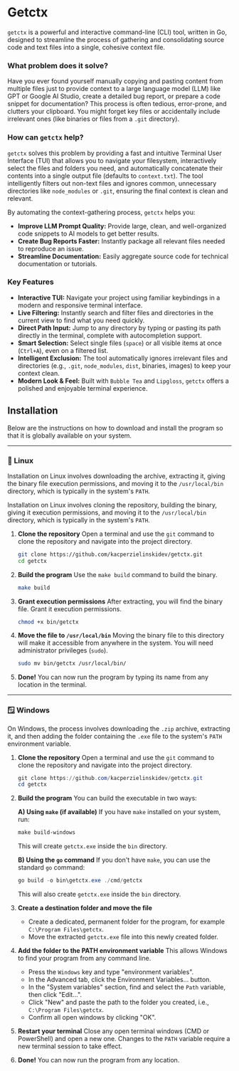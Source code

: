 # Getctx

`getctx` is a powerful and interactive command-line (CLI) tool, written in Go, designed to streamline the process of gathering and consolidating source code and text files into a single, cohesive context file.

### What problem does it solve?

Have you ever found yourself manually copying and pasting content from multiple files just to provide context to a large language model (LLM) like GPT or Google AI Studio, create a detailed bug report, or prepare a code snippet for documentation? This process is often tedious, error-prone, and clutters your clipboard. You might forget key files or accidentally include irrelevant ones (like binaries or files from a `.git` directory).

### How can `getctx` help?

`getctx` solves this problem by providing a fast and intuitive Terminal User Interface (TUI) that allows you to navigate your filesystem, interactively select the files and folders you need, and automatically concatenate their contents into a single output file (defaults to `context.txt`). The tool intelligently filters out non-text files and ignores common, unnecessary directories like `node_modules` or `.git`, ensuring the final context is clean and relevant.

By automating the context-gathering process, `getctx` helps you:

- **Improve LLM Prompt Quality:** Provide large, clean, and well-organized code snippets to AI models to get better results.
- **Create Bug Reports Faster:** Instantly package all relevant files needed to reproduce an issue.
- **Streamline Documentation:** Easily aggregate source code for technical documentation or tutorials.

### Key Features

- **Interactive TUI:** Navigate your project using familiar keybindings in a modern and responsive terminal interface.
- **Live Filtering:** Instantly search and filter files and directories in the current view to find what you need quickly.
- **Direct Path Input:** Jump to any directory by typing or pasting its path directly in the terminal, complete with autocompletion support.
- **Smart Selection:** Select single files (`space`) or all visible items at once (`Ctrl+A`), even on a filtered list.
- **Intelligent Exclusion:** The tool automatically ignores irrelevant files and directories (e.g., `.git`, `node_modules`, `dist`, binaries, images) to keep your context clean.
- **Modern Look & Feel:** Built with `Bubble Tea` and `Lipgloss`, `getctx` offers a polished and enjoyable terminal experience.

## Installation

Below are the instructions on how to download and install the program so that it is globally available on your system.

---

### 🐧 Linux

Installation on Linux involves downloading the archive, extracting it, giving the binary file execution permissions, and moving it to the `/usr/local/bin` directory, which is typically in the system's `PATH`.

Installation on Linux involves cloning the repository, building the binary, giving it execution permissions, and moving it to the `/usr/local/bin` directory, which is typically in the system's `PATH`.

1.  **Clone the repository**
    Open a terminal and use the `git` command to clone the repository and navigate into the project directory.

    ```sh
    git clone https://github.com/kacperzielinskidev/getctx.git
    cd getctx
    ```

2.  **Build the program**
    Use the `make build` command to build the binary.

    ```sh
    make build
    ```

3.  **Grant execution permissions**
    After extracting, you will find the binary file. Grant it execution permissions.

    ```sh
    chmod +x bin/getctx
    ```

4.  **Move the file to `/usr/local/bin`**
    Moving the binary file to this directory will make it accessible from anywhere in the system. You will need administrator privileges (`sudo`).

    ```sh
    sudo mv bin/getctx /usr/local/bin/
    ```

5.  **Done!**
    You can now run the program by typing its name from any location in the terminal.

---

### 🪟 Windows

On Windows, the process involves downloading the `.zip` archive, extracting it, and then adding the folder containing the `.exe` file to the system's `PATH` environment variable.

1.  **Clone the repository**
    Open a terminal and use the `git` command to clone the repository and navigate into the project directory.

    ```powershell
    git clone https://github.com/kacperzielinskidev/getctx.git
    cd getctx
    ```

2.  **Build the program**
    You can build the executable in two ways:

    **A) Using `make` (if available)**
    If you have `make` installed on your system, run:

    ```powershell
    make build-windows
    ```

    This will create `getctx.exe` inside the `bin` directory.

    **B) Using the `go` command**
    If you don't have `make`, you can use the standard `go` command:

    ```powershell
    go build -o bin\getctx.exe ./cmd/getctx
    ```

    This will also create `getctx.exe` inside the `bin` directory.

3.  **Create a destination folder and move the file**

    - Create a dedicated, permanent folder for the program, for example `C:\Program Files\getctx`.
    - Move the extracted `getctx.exe` file into this newly created folder.

4.  **Add the folder to the PATH environment variable**
    This allows Windows to find your program from any command line.

    - Press the `Windows` key and type "environment variables".
    - In the Advanced tab, click the Environment Variables... button.
    - In the "System variables" section, find and select the `Path` variable, then click "Edit...".
    - Click "New" and paste the path to the folder you created, i.e., `C:\Program Files\getctx`.
    - Confirm all open windows by clicking "OK".

5.  **Restart your terminal**
    Close any open terminal windows (CMD or PowerShell) and open a new one. Changes to the `PATH` variable require a new terminal session to take effect.

6.  **Done!**
    You can now run the program from any location.
